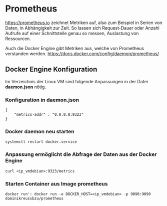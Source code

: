 # Prometheus
https://prometheus.io zeichnet Metriken auf, also zum Beispiel in Serien von Daten, in Abhängigkeit zur Zeit.
So lassen sich Request-Dauer oder Anzahl Aufrufe auf einer Schnittstelle genau so messen, Auslastung von Ressourcen.

Auch die Docker Engine gibt Metriken aus, welche von Prometheus verstanden werden. https://docs.docker.com/config/daemon/prometheus/

## Docker Engine Konfiguration
Im Verzeichnis der Linux VM sind folgende Anpassungen in der Datei **daemon.json** nötig.
### Konfiguration in daemon.json
    {
        "metrics-addr" : "0.0.0.0:9323"
    }
### Docker daemon neu starten
    systemctl restart docker.service

### Anpassung ermöglicht die Abfrage der Daten aus der Docker Engine
    curl <ip_vmdebian>:9323/metrics

### Starten Container aus Image prometheus
    docker run': docker run -e DOCKER_HOST=<ip_vmdebian> -p 9090:9090 dominikreussbzu/prometheus
